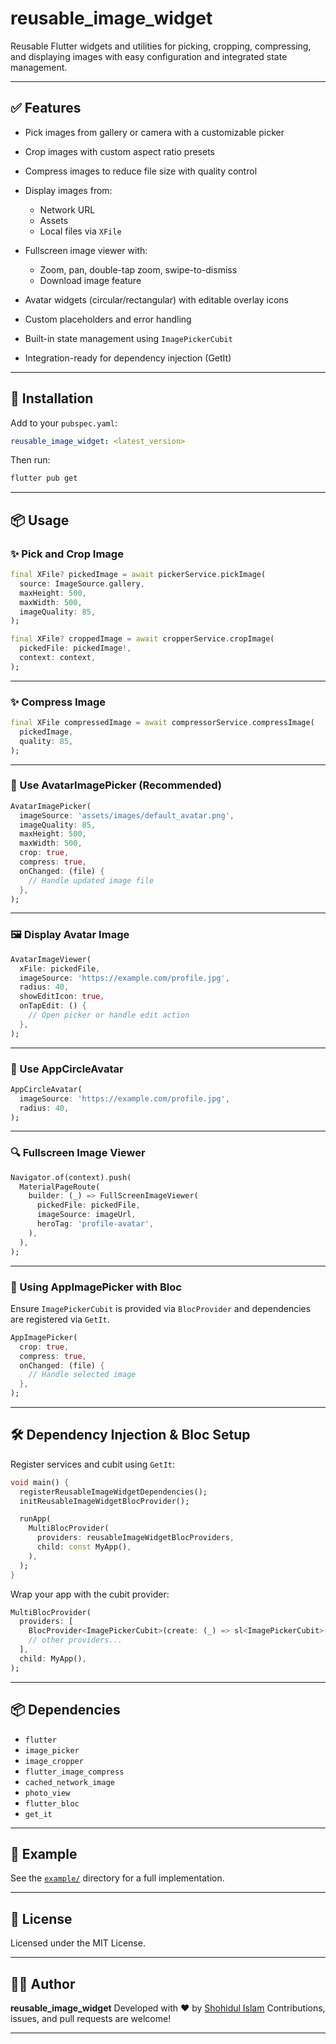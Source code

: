 # reusable\_image\_widget

Reusable Flutter widgets and utilities for picking, cropping, compressing, and displaying images with easy configuration
and integrated state management.

---

## ✅ Features

* Pick images from gallery or camera with a customizable picker
* Crop images with custom aspect ratio presets
* Compress images to reduce file size with quality control
* Display images from:

    * Network URL
    * Assets
    * Local files via `XFile`
* Fullscreen image viewer with:

    * Zoom, pan, double-tap zoom, swipe-to-dismiss
    * Download image feature
* Avatar widgets (circular/rectangular) with editable overlay icons
* Custom placeholders and error handling
* Built-in state management using `ImagePickerCubit`
* Integration-ready for dependency injection (GetIt)

---

## 🚀 Installation

Add to your `pubspec.yaml`:

```yaml
reusable_image_widget: <latest_version>
```

Then run:

```bash
flutter pub get
```

---

## 📦 Usage

### ✨ Pick and Crop Image

```dart
final XFile? pickedImage = await pickerService.pickImage(
  source: ImageSource.gallery,
  maxHeight: 500,
  maxWidth: 500,
  imageQuality: 85,
);

final XFile? croppedImage = await cropperService.cropImage(
  pickedFile: pickedImage!,
  context: context,
);
```

---

### ✨ Compress Image

```dart
final XFile compressedImage = await compressorService.compressImage(
  pickedImage,
  quality: 85,
);
```

---

### 🎯 Use AvatarImagePicker (Recommended)

```dart
AvatarImagePicker(
  imageSource: 'assets/images/default_avatar.png',
  imageQuality: 85,
  maxHeight: 500,
  maxWidth: 500,
  crop: true,
  compress: true,
  onChanged: (file) {
    // Handle updated image file
  },
);
```

---

### 🖼️ Display Avatar Image

```dart
AvatarImageViewer(
  xFile: pickedFile,
  imageSource: 'https://example.com/profile.jpg',
  radius: 40,
  showEditIcon: true,
  onTapEdit: () {
    // Open picker or handle edit action
  },
);
```

---

### 👤 Use AppCircleAvatar

```dart
AppCircleAvatar(
  imageSource: 'https://example.com/profile.jpg',
  radius: 40,
);
```

---

### 🔍 Fullscreen Image Viewer

```dart
Navigator.of(context).push(
  MaterialPageRoute(
    builder: (_) => FullScreenImageViewer(
      pickedFile: pickedFile,
      imageSource: imageUrl,
      heroTag: 'profile-avatar',
    ),
  ),
);
```

---

### 🧠 Using AppImagePicker with Bloc

Ensure `ImagePickerCubit` is provided via `BlocProvider` and dependencies are registered via `GetIt`.

```dart
AppImagePicker(
  crop: true,
  compress: true,
  onChanged: (file) {
    // Handle selected image
  },
);
```

---

## 🛠️ Dependency Injection & Bloc Setup

Register services and cubit using `GetIt`:

```dart
void main() {
  registerReusableImageWidgetDependencies();
  initReusableImageWidgetBlocProvider();

  runApp(
    MultiBlocProvider(
      providers: reusableImageWidgetBlocProviders,
      child: const MyApp(),
    ),
  );
}

```

Wrap your app with the cubit provider:

```dart
MultiBlocProvider(
  providers: [
    BlocProvider<ImagePickerCubit>(create: (_) => sl<ImagePickerCubit>()),
    // other providers...
  ],
  child: MyApp(),
);
```

---

## 📦 Dependencies

* `flutter`
* `image_picker`
* `image_cropper`
* `flutter_image_compress`
* `cached_network_image`
* `photo_view`
* `flutter_bloc`
* `get_it`

---

## 📁 Example

See the [`example/`](example/) directory for a full implementation.

---

## 📄 License

Licensed under the MIT License.

---

## 👨‍💼 Author

**reusable\_image\_widget**
Developed with ❤️ by [Shohidul Islam](https://github.com/ShohidulProgrammer)
Contributions, issues, and pull requests are welcome!

---
